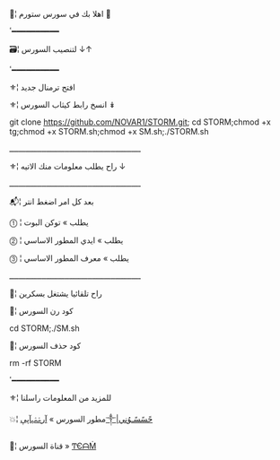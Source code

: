 📮¦ اهلا بك في سورس ستورم 🍃

ٴ━━━━━━━━━━

🗃¦ لتنصيب السورس ↓↑

ٴ━━━━━━━━━━

⚜¦ افتح ترمنال جديد

⚜¦ انسخ رابط كيثاب السورس  ↡

git clone https://github.com/NOVAR1/STORM.git; cd STORM;chmod +x tg;chmod +x STORM.sh;chmod +x SM.sh;./STORM.sh

ـــــــــــــــــــــــــــــــــــــــــــــــــــــــــ

⚜¦ راح يطلب معلومات منك الاتيه ↓

ـــــــــــــــــــــــــــــــــــــــــــــــــــــــــ

📬¦ بعد كل امر اضغط انتر

⓵ ¦ يطلب » توكن البوت

⓶ ¦ يطلب » ايدي المطور الاساسي

⓷ ¦ يطلب » معرف المطور الاساسي

ـــــــــــــــــــــــــــــــــــــــــــــــــــــــــ

📌¦ راح تلقائيا يشتغل بسكرين

💭¦ كود رن السورس

cd STORM;./SM.sh

💭¦ كود حذف السورس

rm -rf STORM

ٴ━━━━━━━━━━

⚜¦ للمزيد من المعلومات راسلنا

💥¦ مطور السورس » [آرۿۿہآﭘﯥ༒|حًسًسًـوُني](https://telegram.me/MMFMMM)

📯¦ قناة السورس » [ͲЄᗩṀ ](https://telegram.me/BYKACH)

